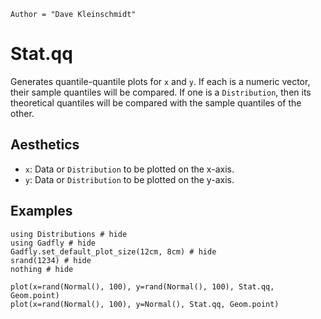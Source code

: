 ```@meta
Author = "Dave Kleinschmidt"
```

# Stat.qq

Generates quantile-quantile plots for `x` and `y`.  If each is a numeric vector,
their sample quantiles will be compared.  If one is a `Distribution`, then its
theoretical quantiles will be compared with the sample quantiles of the other.

## Aesthetics

  * `x`: Data or `Distribution` to be plotted on the x-axis.
  * `y`: Data or `Distribution` to be plotted on the y-axis.

## Examples

```@example 1
using Distributions # hide
using Gadfly # hide
Gadfly.set_default_plot_size(12cm, 8cm) # hide
srand(1234) # hide
nothing # hide
```

```@example 1
plot(x=rand(Normal(), 100), y=rand(Normal(), 100), Stat.qq, Geom.point)
plot(x=rand(Normal(), 100), y=Normal(), Stat.qq, Geom.point)
```
